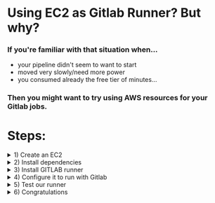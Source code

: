 # Using EC2 as Gitlab Runner? But why?
### If you're familiar with that situation when...
- your pipeline didn't seem to want to start
- moved very slowly/need more power
- you consumed already the free tier of minutes...

### Then you might want to try using AWS resources for your Gitlab jobs.

# Steps: 

<details><summary> 1) Create an EC2  </summary>

 ### Prerequisites:
 - active AWS account preferably in the free tier period, as you have free access to EC2 t2 micro instance type
 
 ### Actions:
 - From the EC2 page, click on 'Launch instance' (region is not important)
 ![image](https://user-images.githubusercontent.com/86648102/178793158-06589ec0-906b-4e95-969d-e054b8af3347.png)
 - name the instance
 - choose Ubuntu
![image](https://user-images.githubusercontent.com/86648102/178793705-845ccf75-b4f7-4790-b295-8c7f3acd73f6.png)
 - let instance type as 't2 micro'
 - click on 'Create new key pair'
 ![image](https://user-images.githubusercontent.com/86648102/178794155-f2e0144c-e475-4066-819a-8260a8760649.png)
 - give it a name
 - let the other settings as default and click on 'Create key pair'
 ![image](https://user-images.githubusercontent.com/86648102/178794507-299359eb-ae89-4d94-a5f9-7258d991a7cd.png)
 - a pop up window will appear:
 - select 'Save File' and 'Ok'
 ![image](https://user-images.githubusercontent.com/86648102/178794704-589700ae-6c6f-4de7-bf3d-e75b32724fb5.png)
 - you can now click on 'Launch Instance' ; let the other settings as default for now
 ![image](https://user-images.githubusercontent.com/86648102/178795039-936f97db-424b-4029-a6e2-354c8a013c6e.png)
 - very shortly, in your EC2 main page, you will see your instance in 'Running state'; select it and press on 'Connect'
 ![image](https://user-images.githubusercontent.com/86648102/178795549-4e926bbf-8c3a-4f8c-816f-6ed6cea78185.png)
 
 ![image](https://user-images.githubusercontent.com/86648102/178799962-6a529786-967a-4dbf-9471-c9e00461dffd.png)
 
</details>




<details><summary> 2) Install dependencies </summary>
Now that we have access to the instance(terminal), it's time to configure it.
 
### Actions:
 
 - update the machine
 
`sudo apt update -y && sudo apt upgrade -y`
 
 - check if git is available:
 
 `git --version`  
 
 - if not available use the following command to install it:
 
 `sudo apt install git`
 
 - install docker
 
 `sudo apt install docker.io`
 
 - add our user to the docker group
 
 `sudo usermod -aG docker $USER`
 
 - make sure docker will start automatically with the instance
 
 'sudo systemctl enable docker'
 
 - reboot our instance (wait 2 3 minutes, then reconnect from EC2 window)
 
 `sudo reboot`
  
 - right after reconnecting, check id docker is already running
 
 `systemctl status docker`
 
 - check if docker if working properly
 
 `docker run hello-world`
 
![image](https://user-images.githubusercontent.com/86648102/178800278-a0c29642-17c9-4e74-b1f1-f72ad87151a3.png)

</details>



<details><summary> 3) Install GITLAB runner </summary>
Our machine has now the base software needed. It's time to continue.
 
 ### Actions:
 - download the gitlab-runner
 
 `sudo curl -L --output /usr/local/bin/gitlab-runner "https://gitlab-runner-downloads.s3.amazonaws.com/latest/binaries/gitlab-runner-linux-amd64"`
 
 - give it permission to execute
 
 `sudo chmod +x /usr/local/bin/gitlab-runner`
 
 - create a Gitlab CI user:
 
 `sudo useradd --comment 'GitLab Runner' --create-home gitlab-runner --shell /bin/bash`
 
 - install and run as service:
 
 `sudo gitlab-runner install --user=gitlab-runner --working-directory=/home/gitlab-runner`
 
 - check if working and enable it so it starts automatically with the machine (same we did with docker)
 
 `systemctl status gitlab-runner.service`
 `sudo systemctl enable gitlab-runner.service`
 
 </details>


<details><summary> 4) Configure it to run with Gitlab  </summary>
 Time for some settings in your Gitlab account
 
 ### Actions:
 
 - create Gitlab group (so the runner will be available for the whole group, not just for a user)
 ![image](https://user-images.githubusercontent.com/86648102/178804107-508d829b-dc4d-4ffc-9e04-9c91534bf4e3.png)

 - name the group, set it as Private and scroll down and click on 'Create group'
 
 ![image](https://user-images.githubusercontent.com/86648102/178804364-4ac6db8b-509f-4f5a-befc-4310b16d757a.png)

 - click Settings >> CI/CD
 
 ![image](https://user-images.githubusercontent.com/86648102/178804646-0e826a2c-cc70-42c0-be10-8a77e01db343.png)

 - expand the 'Runners' section, disable 'shared runners for this group' and click on 'Take me there' to the new group runners view
 
 ![image](https://user-images.githubusercontent.com/86648102/178804968-243faa58-7be2-4a07-9bda-6d396af31ab8.png)
 ![image](https://user-images.githubusercontent.com/86648102/178805121-d33be8f5-1137-4633-b5b1-f43fd5f35be7.png)

 - now back on the EC2 terminal, run the following:
 
 `sudo gitlab-runner register`
 
 - and enter `https://gitlab.com/` as GitLab instance URL 
 - and the token from the website as registration token
 
![image](https://user-images.githubusercontent.com/86648102/178806007-e93862e7-a1f9-4cd5-9988-edb80bcad7af.png)

 - an optional description : `testing_aws_ec2_runner`
 - tags : `testing_aws_ec2_runner`
 - optional maintenance note : `testing_aws_ec2_runner`
 - enter an executor: `docker`
 - default docker image : `alpine`
 
 Congrats! By now your runner should be registered successfully.
 
 ![image](https://user-images.githubusercontent.com/86648102/178806754-459597f0-4c33-4fee-ba1b-6cfaa0140b36.png)

 - one more step here...check the runner status
 
 `sudo gitlab-runner status`
 
 - let's get back to Gitlab page and on our runner, click 'Edit' 
 
![image](https://user-images.githubusercontent.com/86648102/178807302-62c9b9f4-0144-4f8e-9a6b-fcbc129a34b3.png)

 - tick the 'run untagged jobs' and 'Save'
 
 ![image](https://user-images.githubusercontent.com/86648102/178807458-30eafeed-1e9e-409c-9ec4-1e5990405e3d.png)

</details>

<details><summary> 5) Test our runner  </summary>
 Ok, we have it set...let's put it to work.
 
 ### Actions:
 
 - from our group, create on 'New project'
 
 ![image](https://user-images.githubusercontent.com/86648102/178808007-d9ed3c22-43d7-40ed-8cae-3f600caf733f.png)

 - select 'Create blank project'
 
 ![image](https://user-images.githubusercontent.com/86648102/178808080-44d0a726-4045-4961-89a5-b231e53f68d8.png)

 - name the project, add a description(optional) and keep it as Private
 
 ![image](https://user-images.githubusercontent.com/86648102/178808341-8c11b69c-0c65-4ccb-8bb9-6687ab098025.png)

 - on the next window, create New File  
 
 ![image](https://user-images.githubusercontent.com/86648102/178808455-da3c0944-5b53-4669-8404-f188c7cd0fe8.png)

 - name the file, select 'gitlab-ci.yml' ,add the following job snippet and commit:
 
 ```
 build:
    image: alpine
    script:
        - echo "Hello" > index.html
    artifacts:
        paths:
            - index.html
 ```
 
 - hover over 'CI/CD' > Pipelines
 
 ![image](https://user-images.githubusercontent.com/86648102/178809190-6d6e2a55-43ee-4a15-a5e3-fe7c9e5843e3.png)

 - our build finished successfully
 
 ![image](https://user-images.githubusercontent.com/86648102/178809411-b38e1ca4-bf61-49a8-82a3-4255588f3b35.png)

 - let's see some logs; all has been done just as we set it
 
 ![image](https://user-images.githubusercontent.com/86648102/178809938-59bc6ea8-6dd2-4f80-abed-d321a41739ff.png)

 - artifacts are available for downloading:
 
 ![image](https://user-images.githubusercontent.com/86648102/178810181-32e60bab-2d5d-40a2-8098-c3835121633e.png)
 
</details>
 
<details><summary> 6) Congratulations  </summary>
 
 ### Thank you for getting to this point; now you have a Gitlab runner configured on an EC2 instance! Let me know if you got issues while doing any of the steps!
 
</details>
